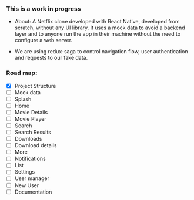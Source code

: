### This is a work in progress

- About: A Netflix clone developed with React Native, developed from scratch, without any UI library. It uses a mock data to avoid a backend layer and to anyone run the app in their machine without the need to configure a web server.

- We are using redux-saga to control navigation flow, user authentication and requests to our fake data.

### Road map:

- [x] Project Structure
- [ ] Mock data
- [ ] Splash
- [ ] Home
- [ ] Movie Details
- [ ] Movie Player
- [ ] Search
- [ ] Search Results
- [ ] Downloads
- [ ] Download details
- [ ] More
- [ ] Notifications
- [ ] List
- [ ] Settings
- [ ] User manager
- [ ] New User
- [ ] Documentation